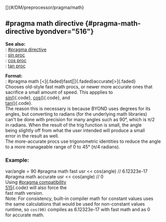 []{#/DM/preprocessor/pragma/math}    
## #pragma math directive {#pragma-math-directive byondver="516"}    
**See also:**    
:   [#pragma directive](/ref/DM/preprocessor/pragma/pragma.md)    
:   [sin proc](/ref/proc/sin/sin.md)    
:   [cos proc](/ref/proc/cos/cos.md)    
:   [tan proc](/ref/proc/tan/tan.md)    
<!-- -->    
**Format:**    
:   #pragma math [\<]{.faded}fast[\|]{.faded}accurate[\>]{.faded}    
Chooses old-style fast math procs, or newer more accurate ones that    
sacrifice a small amount of speed. This appplies to    
[sin()](/proc/sin){.code}, [cos()](/proc/cos){.code}, and    
[tan()](/proc/tan){.code}.    
The reason this is necessary is because BYOND uses degrees for its    
angles, but converting to radians (for the underlying math libraries)    
can\'t be done with precision for many angles such as 90°, which is π/2    
in radians. When the result of the trig function is small, the angle    
being slightly off from what the user intended will produce a small    
error in the result as well.    
The more-accurate procs use trigonometric identities to reduce the angle    
to a more manageable range of 0 to 45° (π/4 radians).    
### Example:    
var/angle = 90 #pragma math fast usr \<\< cos(angle) // 6.12323e-17    
#pragma math accurate usr \<\< cos(angle) // 0    
Using [#pragma compatibility    
515](/DM/preprocessor/pragma/compatibility){.code} will also force the    
fast math version.    
Note: For consistency, built-in compiler math for constant values uses    
the same calculations that would be used for non-constant values    
runtime, so `cos(90)` compiles as 6.12323e-17 with fast math and as 0    
for accurate math.  